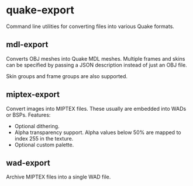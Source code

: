 # quake-export
Command line utilities for converting files into various Quake formats.

## mdl-export

Converts OBJ meshes into Quake MDL meshes. Multiple frames and skins can be specified by passing a JSON description instead of just an OBJ file.

Skin groups and frame groups are also supported.

## miptex-export

Convert images into MIPTEX files. These usually are embedded into WADs or BSPs. Features:

- Optional dithering.
- Alpha transparency support. Alpha values below 50% are mapped to index 255 in the texture.
- Optional custom palette.

## wad-export

Archive MIPTEX files into a single WAD file.
